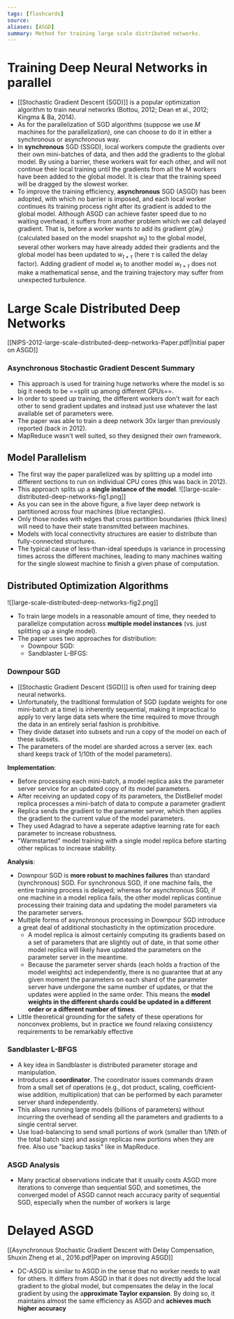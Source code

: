 ```yaml
---
tags: [flashcards]
source: 
aliases: [ASGD]
summary: Method for training large scale distributed networks.
---
```


# Training Deep Neural Networks in parallel
- [[Stochastic Gradient Descent (SGD)]] is a popular optimization algorithm to train neural networks (Bottou, 2012; Dean et al., 2012; Kingma & Ba, 2014). 
- As for the parallelization of SGD algorithms (suppose we use $M$ machines for the parallelization), one can choose to do it in either a synchronous or asynchronous way.
- In **synchronous** SGD (SSGD), local workers compute the gradients over their own mini-batches of data, and then add the gradients to the global model. By using a barrier, these workers wait for each other, and will not continue their local training until the gradients from all the M workers have been added to the global model. It is clear that the training speed will be dragged by the slowest worker. 
- To improve the training efficiency, **asynchronous** SGD (ASGD) has been adopted, with which no barrier is imposed, and each local worker continues its training process right after its gradient is added to the global model. Although ASGD can achieve faster speed due to no waiting overhead, it suffers from another problem which we call delayed gradient. That is, before a worker wants to add its gradient $g(w_t)$ (calculated based on the model snapshot $w_t$) to the global model, several other workers may have already added their gradients and the global model has been updated to $w_{t + \tau}$ (here $\tau$ is called the delay factor). Adding gradient of model $w_t$ to another model $w_{t+\tau}$ does not make a mathematical sense, and the training trajectory may suffer from unexpected turbulence.


# Large Scale Distributed Deep Networks
[[NIPS-2012-large-scale-distributed-deep-networks-Paper.pdf|Initial paper on ASGD]]

### Asynchronous Stochastic Gradient Descent Summary
- This approach is used for training huge networks where the model is so big it needs to be ==split up among different GPUs==.
- In order to speed up training, the different workers don't wait for each other to send gradient updates and instead just use whatever the last available set of parameters were.
- The paper was able to train a deep network 30x larger than previously reported (back in 2012).
- MapReduce wasn't well suited, so they designed their own framework.
<!--SR:!2027-01-27,1383,350-->

## Model Parallelism
- The first way the paper parallelized was by splitting up a model into different sections to run on individual CPU cores (this was back in 2012).
- This approach splits up a **single instance of the model**.
![[large-scale-distributed-deep-networks-fig1.png]]
- As you can see in the above figure, a five layer deep network is partitioned across four machines (blue rectangles).
- Only those nodes with edges that cross partition boundaries (thick lines) will need to have their state transmitted between machines.
- Models with local connectivity structures are easier to distribute than fully-connected structures.
- The typical cause of less-than-ideal speedups is variance in processing times across the different machines, leading to many machines waiting for the single slowest machine to finish a given phase of computation.

## Distributed Optimization Algorithms
![[large-scale-distributed-deep-networks-fig2.png]]
- To train large models in a reasonable amount of time, they needed to parallelize computation across **multiple model instances** (vs. just splitting up a single model).
- The paper uses two approaches for distribution:
    - Downpour SGD:
    - Sandblaster L-BFGS:

### Downpour SGD
- [[Stochastic Gradient Descent (SGD)]] is often used for training deep neural networks.
- Unfortunately, the traditional formulation of SGD (update weights for one mini-batch at a time) is inherently sequential, making it impractical to apply to very large data sets where the time required to move through the data in an entirely serial fashion is prohibitive.
- They divide dataset into subsets and run a copy of the model on each of these subsets.
- The parameters of the model are sharded across a server (ex. each shard keeps track of 1/10th of the model parameters).

**Implementation**:
- Before processing each mini-batch, a model replica asks the parameter server service for an updated copy of its model parameters.
- After receiving an updated copy of its parameters, the DistBelief model replica processes a mini-batch of data to compute a parameter gradient
- Replica sends the gradient to the parameter server, which then applies the gradient to the current value of the model parameters.
- They used Adagrad to have a seperate adaptive learning rate for each parameter to increase robustness.
- "Warmstarted" model training with a single model replica before starting other replicas to increase stability.

**Analysis**:
- Downpour SGD is **more robust to machines failures** than standard (synchronous) SGD. For synchronous SGD, if one machine fails, the entire training process is delayed; whereas for asynchronous SGD, if one machine in a model replica fails, the other model replicas continue processing their training data and updating the model parameters via the parameter servers.
- Multiple forms of asynchronous processing in Downpour SGD introduce a great deal of additional stochasticity in the optimization procedure.
    - A model replica is almost certainly computing its gradients based on a set of parameters that are slightly out of date, in that some other model replica will likely have updated the parameters on the parameter server in the meantime.
    - Because the parameter server shards (each holds a fraction of the model weights) act independently, there is no guarantee that at any given moment the parameters on each shard of the parameter server have undergone the same number of updates, or that the updates were applied in the same order. This means the **model weights in the different shards could be updated in a different order or a different number of times**.
- Little theoretical grounding for the safety of these operations for nonconvex problems, but in practice we found relaxing consistency requirements to be remarkably effective

### Sandblaster L-BFGS
- A key idea in Sandblaster is distributed parameter storage and manipulation.
- Introduces a **coordinator**. The coordinator issues commands drawn from a small set of operations (e.g., dot product, scaling, coefficient-wise addition, multiplication) that can be performed by each parameter server shard independently.
- This allows running large models (billions of parameters) without incurring the overhead of sending all the parameters and gradients to a single central server.
- Use load-balancing to send small portions of work (smaller than 1/Nth of the total batch size) and assign replicas new portions when they are free. Also use "backup tasks" like in MapReduce.

### ASGD Analysis
- Many practical observations indicate that it usually costs ASGD more iterations to converge than sequential SGD, and sometimes, the converged model of ASGD cannot reach accuracy parity of sequential SGD, especially when the number of workers is large

# Delayed ASGD
[[Asynchronous Stochastic Gradient Descent with Delay Compensation, Shuxin Zheng et al., 2016.pdf|Paper on improving ASGD]]
- DC-ASGD is similar to ASGD in the sense that no worker needs to wait for others. It differs from ASGD in that it does not directly add the local gradient to the global model, but compensates the delay in the local gradient by using the a**pproximate Taylor expansion**. By doing so, it maintains almost the same efficiency as ASGD and **achieves much higher accuracy**